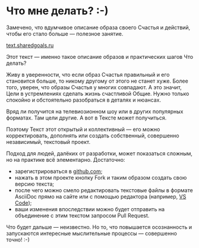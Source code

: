 # Что мне делать? :-)

Замечено, что вдумчивое описание образа своего Счастья и действий, чтобы его стало больше — полезное занятие.

[text.sharedgoals.ru](text.sharedgoals.ru)

Этот текст — именно такое описание образов и практических шагов Что делать?

Живу в уверенности, что если образ Счастья правильный и его становится больше, то никому другому от этого не станет хуже.
Более того, уверен, что образы Счастья у многих совпадают.
А это значит, Цели в устремлениях сделать жизнь счастливой Общие.
Нужно только спокойно и обстоятельно разобраться в деталях и нюансах.

Вряд ли получится на телевиозионном шоу или в других популярных форматах.
Там цели другие.
А вот в Тексте может получиться.

Поэтому Текст этот открытый и коллективный — его можно корректировать, дополнять или создать собственный, совершенно независимый, текстовый проект.

Подход для людей, далёких от разработки, может показаться сложным, но на практике всё элементарно.
Достаточно:

- зарегистрироваться в [github.com](https://github.com);
- нажать в этом проекте кнопку Fork и таким образом создать свою версию текста;
- после чего можно смело редактировать текстовые файлы в формате AsciiDoc прямо на сайте или с помощью редактора (например, [VS Code](https://code.visualstudio.com/));
- ваши изменения впоследствии можно будет отправить на объединение с этим текстом запросом Pull Request.

Что будет дальше — неизвестно.
Но то, что повышается осознанность и запускаются интересные мыслительные процессы — совершенно точно! :-)
